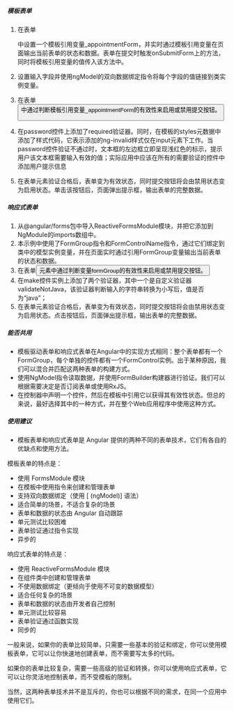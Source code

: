 ##### 模板表单

1. 在表单<form>中设置一个模板引用变量_appointmentForm，并实时通过模板引用变量在页面输出当前表单的状态和数据。表单在提交时触发onSubmitForm上的方法，同时将模板引用变量的值传入该方法中。

2. 设置输入字段并使用ngModel的双向数据绑定指令将每个字段的值链接到类实例变量。

3. 在表单<button>中通过判断模板引用变量_appointmentForm的有效性来启用或禁用提交按钮。

4. 在password控件上添加了required验证器。同时，在模板的styles元数据中添加了样式代码，它表示添加的ng-invalid样式仅在input元素下工作。当password控件验证不通过时，文本框的左边框立即呈现浅红色的标示，提示用户该文本框需要输入有效的值；实际应用中应该在所有的需要验证的控件中添加用户提示信息

5. 在表单元素验证合格后，表单变为有效状态，同时提交按钮将会由禁用状态变为启用状态。单击该按钮后，页面弹出提示框，输出表单的完整数据。

##### 响应式表单

1. 从@angular/forms包中导入ReactiveFormsModule模块，并把它添加到NgModule的imports数组中。
2. 本示例中使用了FormGroup指令和FormControlName指令，通过它们绑定到类中的模型实例变量，并在页面实时通过引用FormGroup变量输出当前表单的状态和数据。
3. 在表单<button>元素中通过判断变量formGroup的有效性来启用或禁用提交按钮。
4. 在make控件实例上添加了两个验证器，其中一个是自定义验证器validateNotJava，该验证器判断输入的字符串转换为小写后，值是否为“java”；
5. 在表单元素验证合格后，表单变为有效状态，同时提交按钮将会由禁用状态变为启用状态。点击按钮后，页面弹出提示框，输出表单的完整数据。

##### 能否共用
- 模板驱动表单和响应式表单在Angular中的实现方式相同：整个表单都有一个FormGroup，每个单独的控件都有一个FormControl实例。出于某种原因，我们可以混合并匹配这两种表单的构建方式。
- 使用NgModel指令读取数据，并使用FormBuilder构建器进行验证。我们可以根据需要决定是否订阅表单或使用RxJS。
- 在控制器中声明一个控件，然后在模板中引用它以获得其有效性状态。但总的来说，最好选择其中的一种方式，并在整个Web应用程序中使用这种方式。

##### 使用建议
- 模板表单和响应式表单是 Angular 提供的两种不同的表单技术，它们有各自的优缺点和使用方法。

模板表单的特点是：

- 使用 FormsModule 模块
- 在模板中使用指令来创建和管理表单
- 支持双向数据绑定（使用 [ (ngModel)] 语法）
- 适合简单的场景，不适合复杂的场景
- 表单和数据的状态由 Angular 自动跟踪
- 单元测试比较困难
- 表单验证通过指令实现
- 异步的

响应式表单的特点是：

- 使用 ReactiveFormsModule 模块
- 在组件类中创建和管理表单
- 不使用数据绑定（更倾向于使用不可变的数据模型）
- 适合任何复杂的场景
- 表单和数据的状态由开发者自己控制
- 单元测试比较容易
- 表单验证通过函数实现
- 同步的

一般来说，如果你的表单比较简单，只需要一些基本的验证和绑定，你可以使用模板表单，它可以让你快速地创建表单，而不需要写太多的代码。

如果你的表单比较复杂，需要一些高级的验证和转换，你可以使用响应式表单，它可以让你灵活地控制表单，而不受模板的限制。

当然，这两种表单技术并不是互斥的，你也可以根据不同的需求，在同一个应用中使用它们。
